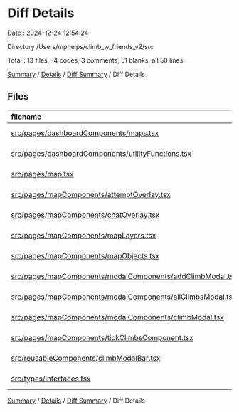# Diff Details

Date : 2024-12-24 12:54:24

Directory /Users/mphelps/climb_w_friends_v2/src

Total : 13 files,  -4 codes, 3 comments, 51 blanks, all 50 lines

[Summary](results.md) / [Details](details.md) / [Diff Summary](diff.md) / Diff Details

## Files
| filename | language | code | comment | blank | total |
| :--- | :--- | ---: | ---: | ---: | ---: |
| [src/pages/dashboardComponents/maps.tsx](/src/pages/dashboardComponents/maps.tsx) | TypeScript JSX | 1 | 0 | 2 | 3 |
| [src/pages/dashboardComponents/utilityFunctions.tsx](/src/pages/dashboardComponents/utilityFunctions.tsx) | TypeScript JSX | 20 | 1 | 5 | 26 |
| [src/pages/map.tsx](/src/pages/map.tsx) | TypeScript JSX | 14 | 0 | 9 | 23 |
| [src/pages/mapComponents/attemptOverlay.tsx](/src/pages/mapComponents/attemptOverlay.tsx) | TypeScript JSX | 108 | 0 | 11 | 119 |
| [src/pages/mapComponents/chatOverlay.tsx](/src/pages/mapComponents/chatOverlay.tsx) | TypeScript JSX | 1 | 0 | 0 | 1 |
| [src/pages/mapComponents/mapLayers.tsx](/src/pages/mapComponents/mapLayers.tsx) | TypeScript JSX | 12 | -2 | 0 | 10 |
| [src/pages/mapComponents/mapObjects.tsx](/src/pages/mapComponents/mapObjects.tsx) | TypeScript JSX | -214 | 0 | -2 | -216 |
| [src/pages/mapComponents/modalComponents/addClimbModal.tsx](/src/pages/mapComponents/modalComponents/addClimbModal.tsx) | TypeScript JSX | 15 | 1 | 14 | 30 |
| [src/pages/mapComponents/modalComponents/allClimbsModal.tsx](/src/pages/mapComponents/modalComponents/allClimbsModal.tsx) | TypeScript JSX | 1 | 0 | -1 | 0 |
| [src/pages/mapComponents/modalComponents/climbModal.tsx](/src/pages/mapComponents/modalComponents/climbModal.tsx) | TypeScript JSX | 12 | 0 | 5 | 17 |
| [src/pages/mapComponents/tickClimbsComponent.tsx](/src/pages/mapComponents/tickClimbsComponent.tsx) | TypeScript JSX | 6 | 0 | 7 | 13 |
| [src/reusableComponents/climbModalBar.tsx](/src/reusableComponents/climbModalBar.tsx) | TypeScript JSX | 18 | 3 | 1 | 22 |
| [src/types/interfaces.tsx](/src/types/interfaces.tsx) | TypeScript JSX | 2 | 0 | 0 | 2 |

[Summary](results.md) / [Details](details.md) / [Diff Summary](diff.md) / Diff Details
